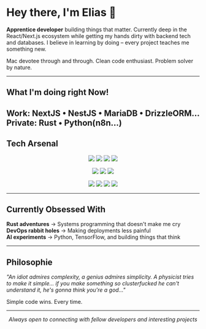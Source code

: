 # Hey there, I'm Elias 👋

**Apprentice developer** building things that matter. Currently deep in the React/Next.js ecosystem while getting my hands dirty with backend tech and databases. I believe in learning by doing – every project teaches me something new.

Mac devotee through and through. Clean code enthusiast. Problem solver by nature.

---

## What I'm doing right Now!
**Work:**
NextJS • NestJS • MariaDB • DrizzleORM...
**Private:**
Rust • Python(n8n...)
---

## Tech Arsenal

<p align="center">
  <img src="https://img.shields.io/badge/-HTML5-E34F26?logo=html5&logoColor=white&style=for-the-badge" />
  <img src="https://img.shields.io/badge/-CSS3-1572B6?logo=css3&logoColor=white&style=for-the-badge" />
  <img src="https://img.shields.io/badge/-JavaScript-F7DF1E?logo=javascript&logoColor=black&style=for-the-badge" />
  <img src="https://img.shields.io/badge/-TypeScript-3178C6?logo=typescript&logoColor=white&style=for-the-badge" />
</p>

<p align="center">
  <img src="https://img.shields.io/badge/-React-61DAFB?logo=react&logoColor=black&style=for-the-badge" />
  <img src="https://img.shields.io/badge/-Next.js-000000?logo=next.js&logoColor=white&style=for-the-badge" />
  <img src="https://img.shields.io/badge/-NestJS-E0234E?logo=nestjs&logoColor=white&style=for-the-badge" />
</p>

<p align="center">
  <img src="https://img.shields.io/badge/-MySQL-4479A1?logo=mysql&logoColor=white&style=for-the-badge" />
  <img src="https://img.shields.io/badge/-MongoDB-47A248?logo=mongodb&logoColor=white&style=for-the-badge" />
  <img src="https://img.shields.io/badge/-Java-007396?logo=openjdk&logoColor=white&style=for-the-badge" />
  <img src="https://img.shields.io/badge/-Rust-000000?logo=rust&logoColor=white&style=for-the-badge" />
</p>

---

## Currently Obsessed With

**Rust adventures** → Systems programming that doesn't make me cry  
**DevOps rabbit holes** → Making deployments less painful  
**AI experiments** → Python, TensorFlow, and building things that think  

---

## Philosophie

*"An idiot admires complexity, a genius admires simplicity. A physicist tries to make it simple... if you make something so clusterfucked he can't understand it, he's gonna think you're a god..."*

Simple code wins. Every time.

---

<p align="center">
  <i>Always open to connecting with fellow developers and interesting projects</i>
</p>
